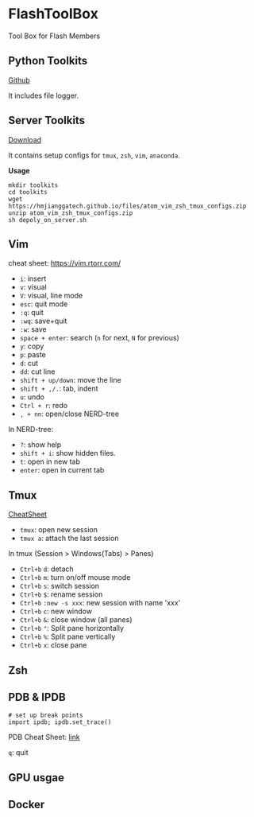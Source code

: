 # FlashToolBox
Tool Box for Flash Members

## Python Toolkits
[Github](https://github.com/Gatech-Flash/FlashPythonToolbox)

It includes file logger.

## Server Toolkits
[Download](https://hmjianggatech.github.io/files/atom_vim_zsh_tmux_configs.zip)

It contains setup configs for `tmux`, `zsh`, `vim`, `anaconda`.

**Usage**
```
mkdir toolkits
cd toolkits
wget https://hmjianggatech.github.io/files/atom_vim_zsh_tmux_configs.zip
unzip atom_vim_zsh_tmux_configs.zip
sh depoly_on_server.sh
```

## Vim

cheat sheet: https://vim.rtorr.com/

- `i`: insert
- `v`: visual
- `V`: visual, line mode
- `esc`: quit mode
- `:q`: quit
- `:wq`: save+quit
- `:w`: save
- `space + enter`: search (`n` for next, `N` for previous)
- `y`: copy
- `p`: paste
- `d`: cut
- `dd`: cut line
- `shift + up/down`: move the line
- `shift + ,/.`: tab, indent 
- `u`: undo
- `Ctrl + r`: redo
- `, + nn`: open/close NERD-tree

In NERD-tree:
- `?`: show help
- `shift + i`: show hidden files.
- `t`: open in new tab
- `enter`: open in current tab


## Tmux

[CheatSheet](https://tmuxcheatsheet.com/)

- `tmux`: open new session
- `tmux a`: attach the last session

In tmux (Session > Windows(Tabs) > Panes)
- `Ctrl+b` `d`: detach
- `Ctrl+b` `m`: turn on/off mouse mode
- `Ctrl+b` `s`: switch session
- `Ctrl+b` `$`: rename session
- `Ctrl+b` `:new -s xxx`: new session with name 'xxx'
- `Ctrl+b` `c`: new window 
- `Ctrl+b` `&`: close window (all panes)
- `Ctrl+b` `"`: Split pane horizontally
- `Ctrl+b` `%`: Split pane vertically
- `Ctrl+b` `x`: close pane 


## Zsh

## PDB & IPDB

```
# set up break points
import ipdb; ipdb.set_trace()
```

PDB Cheat Sheet: [link](https://appletree.or.kr/quick_reference_cards/Python/Python%20Debugger%20Cheatsheet.pdf)

`q`: quit

## GPU usgae

## Docker


